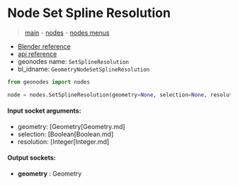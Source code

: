 # Node Set Spline Resolution

> [main](../structure.md) - [nodes](nodes.md) - [nodes menus](nodes_menus.md)

- [Blender reference](https://docs.blender.org/manual/en/latest/modeling/geometry_nodes/curve/set_spline_resolution.html)
- [api reference](https://docs.blender.org/api/current/bpy.types.GeometryNodeSetSplineResolution.html)
- geonodes name: `SetSplineResolution`
- bl_idname: `GeometryNodeSetSplineResolution`

```python
from geonodes import nodes

node = nodes.SetSplineResolution(geometry=None, selection=None, resolution=None)
```

#### Input socket arguments:

- geometry: [Geometry[Geometry.md]
- selection: [Boolean[Boolean.md]
- resolution: [Integer[Integer.md]

#### Output sockets:

- **geometry** : Geometry

